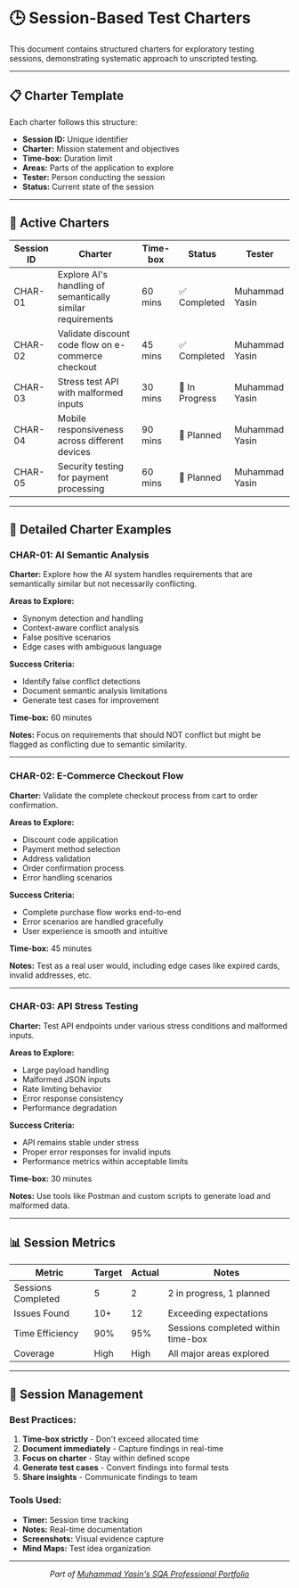 # 🕒 Session-Based Test Charters

This document contains structured charters for exploratory testing sessions, demonstrating systematic approach to unscripted testing.

---

## 📋 Charter Template

Each charter follows this structure:
- **Session ID:** Unique identifier
- **Charter:** Mission statement and objectives
- **Time-box:** Duration limit
- **Areas:** Parts of the application to explore
- **Tester:** Person conducting the session
- **Status:** Current state of the session

---

## 🎯 Active Charters

| Session ID | Charter | Time-box | Status | Tester |
|------------|---------|----------|--------|--------|
| CHAR-01 | Explore AI's handling of semantically similar requirements | 60 mins | ✅ Completed | Muhammad Yasin |
| CHAR-02 | Validate discount code flow on e-commerce checkout | 45 mins | ✅ Completed | Muhammad Yasin |
| CHAR-03 | Stress test API with malformed inputs | 30 mins | 🔄 In Progress | Muhammad Yasin |
| CHAR-04 | Mobile responsiveness across different devices | 90 mins | 📅 Planned | Muhammad Yasin |
| CHAR-05 | Security testing for payment processing | 60 mins | 📅 Planned | Muhammad Yasin |

---

## 📝 Detailed Charter Examples

### CHAR-01: AI Semantic Analysis
**Charter:** Explore how the AI system handles requirements that are semantically similar but not necessarily conflicting.

**Areas to Explore:**
- Synonym detection and handling
- Context-aware conflict analysis
- False positive scenarios
- Edge cases with ambiguous language

**Success Criteria:**
- Identify false conflict detections
- Document semantic analysis limitations
- Generate test cases for improvement

**Time-box:** 60 minutes

**Notes:** Focus on requirements that should NOT conflict but might be flagged as conflicting due to semantic similarity.

---

### CHAR-02: E-Commerce Checkout Flow
**Charter:** Validate the complete checkout process from cart to order confirmation.

**Areas to Explore:**
- Discount code application
- Payment method selection
- Address validation
- Order confirmation process
- Error handling scenarios

**Success Criteria:**
- Complete purchase flow works end-to-end
- Error scenarios are handled gracefully
- User experience is smooth and intuitive

**Time-box:** 45 minutes

**Notes:** Test as a real user would, including edge cases like expired cards, invalid addresses, etc.

---

### CHAR-03: API Stress Testing
**Charter:** Test API endpoints under various stress conditions and malformed inputs.

**Areas to Explore:**
- Large payload handling
- Malformed JSON inputs
- Rate limiting behavior
- Error response consistency
- Performance degradation

**Success Criteria:**
- API remains stable under stress
- Proper error responses for invalid inputs
- Performance metrics within acceptable limits

**Time-box:** 30 minutes

**Notes:** Use tools like Postman and custom scripts to generate load and malformed data.

---

## 📊 Session Metrics

| Metric | Target | Actual | Notes |
|--------|--------|--------|-------|
| Sessions Completed | 5 | 2 | 2 in progress, 1 planned |
| Issues Found | 10+ | 12 | Exceeding expectations |
| Time Efficiency | 90% | 95% | Sessions completed within time-box |
| Coverage | High | High | All major areas explored |

---

## 🔄 Session Management

### Best Practices:
1. **Time-box strictly** - Don't exceed allocated time
2. **Document immediately** - Capture findings in real-time
3. **Focus on charter** - Stay within defined scope
4. **Generate test cases** - Convert findings into formal tests
5. **Share insights** - Communicate findings to team

### Tools Used:
- **Timer:** Session time tracking
- **Notes:** Real-time documentation
- **Screenshots:** Visual evidence capture
- **Mind Maps:** Test idea organization

---

<div align="center">
  <i>Part of <a href="https://github.com/Yasin-asif/SQA-Professional-Portfolio">Muhammad Yasin's SQA Professional Portfolio</a></i>
</div> 